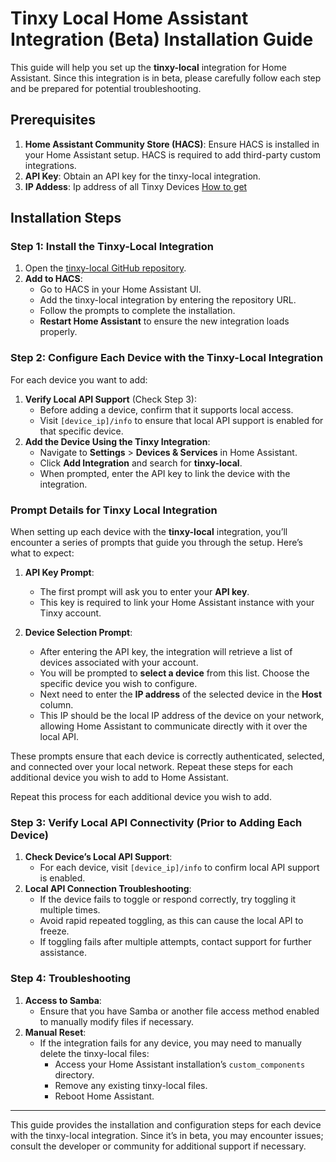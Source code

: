 
# Tinxy Local Home Assistant Integration (Beta) Installation Guide

This guide will help you set up the **tinxy-local** integration for Home Assistant. Since this integration is in beta, please carefully follow each step and be prepared for potential troubleshooting.

## Prerequisites

1. **Home Assistant Community Store (HACS)**: Ensure HACS is installed in your Home Assistant setup. HACS is required to add third-party custom integrations.
2. **API Key**: Obtain an API key for the tinxy-local integration.
3. **IP Addess**: Ip address of all Tinxy Devices [How to get](discover.py)

## Installation Steps

### Step 1: Install the Tinxy-Local Integration

1. Open the [tinxy-local GitHub repository](https://github.com/arevindh/tinxy-local).
2. **Add to HACS**:
   - Go to HACS in your Home Assistant UI.
   - Add the tinxy-local integration by entering the repository URL.
   - Follow the prompts to complete the installation.
   - **Restart Home Assistant** to ensure the new integration loads properly.

### Step 2: Configure Each Device with the Tinxy-Local Integration

For each device you want to add:

1. **Verify Local API Support** (Check Step 3):
   - Before adding a device, confirm that it supports local access.
   - Visit `[device_ip]/info` to ensure that local API support is enabled for that specific device.
2. **Add the Device Using the Tinxy Integration**:
   - Navigate to **Settings** > **Devices & Services** in Home Assistant.
   - Click **Add Integration** and search for **tinxy-local**.
   - When prompted, enter the API key to link the device with the integration.

### Prompt Details for Tinxy Local Integration

When setting up each device with the **tinxy-local** integration, you’ll encounter a series of prompts that guide you through the setup. Here’s what to expect:

1. **API Key Prompt**:
   - The first prompt will ask you to enter your **API key**.
   - This key is required to link your Home Assistant instance with your Tinxy account.
   
2. **Device Selection Prompt**:
   - After entering the API key, the integration will retrieve a list of devices associated with your account.
   - You will be prompted to **select a device** from this list. Choose the specific device you wish to configure.
   - Next need to enter the **IP address** of the selected device in the **Host** column.
   - This IP should be the local IP address of the device on your network, allowing Home Assistant to communicate directly with it over the local API.

These prompts ensure that each device is correctly authenticated, selected, and connected over your local network. Repeat these steps for each additional device you wish to add to Home Assistant.

Repeat this process for each additional device you wish to add.

### Step 3: Verify Local API Connectivity (Prior to Adding Each Device)

1. **Check Device’s Local API Support**:
   - For each device, visit `[device_ip]/info` to confirm local API support is enabled.
2. **Local API Connection Troubleshooting**:
   - If the device fails to toggle or respond correctly, try toggling it multiple times.
   - Avoid rapid repeated toggling, as this can cause the local API to freeze.
   - If toggling fails after multiple attempts, contact support for further assistance.


### Step 4: Troubleshooting

1. **Access to Samba**:
   - Ensure that you have Samba or another file access method enabled to manually modify files if necessary.
2. **Manual Reset**:
   - If the integration fails for any device, you may need to manually delete the tinxy-local files:
     - Access your Home Assistant installation’s `custom_components` directory.
     - Remove any existing tinxy-local files.
     - Reboot Home Assistant.

---

This guide provides the installation and configuration steps for each device with the tinxy-local integration. Since it’s in beta, you may encounter issues; consult the developer or community for additional support if necessary.
